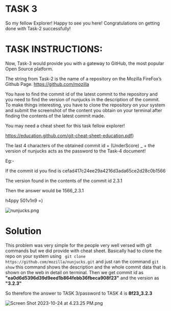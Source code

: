 # TASK 3

So my fellow Explorer! Happy to see you here! Congratulations on getting done with Task-2 successfully!

# TASK INSTRUCTIONS:

Now, Task-3 would provide you with a gateway to GitHub, the most popular Open Source platform.

The string from Task-2 is the name of a repository on the Mozilla FireFox’s Github Page. https://github.com/mozilla

You have to find the commit id of the latest commit to the repository and you need to find the version of nunjucks in the description of the commit. To make things interesting, you have to clone the repository on your system and submit the screenshot of the content you obtain on your terminal after finding the contents of the latest commit made.

You may need a cheat sheet for this task fellow explorer!

https://education.github.com/git-cheat-sheet-education.pdf)

The last 4 characters of the obtained commit id + (UnderScore) _ + the version of nunjucks acts as the password to the Task-4 document! 

Eg:-

If the commit id you find is cefad417c24ee29a4216d3ada65ce2d28c0b1566

The version found in the contents of the commit id 2.3.1

Then the answer would be 1566_2.3.1

h4ppy 501v1n9 =)

![nunjucks.png](:)

# Solution
This problem was very simple for the people very well versed with git commands but we did provide with cheat sheet. Basically had to clone the repo on your system using ``` git clone https://github.com/mozilla/nunjucks.git```  and just ran the command ``` git show ```  this command shows the description and the whole commit data that is shown on the web in detail on terminal. Then we get commit id as **"ea0d6d5396d39d9eed1b864febb36fbeca908f23"** and the version as **"3.2.3"**

So therefore the answer to TASK 3/password to TASK 4 is **8f23_3.2.3**



![Screen Shot 2023-10-24 at 4.23.25 PM.png](:[/eda63cf651e349f4a343fbdfdad73205](https://github.com/Mrpai2318/OSCH-23-Solutions/blob/main/Stage-1/_resources/TASK3.png)https://github.com/Mrpai2318/OSCH-23-Solutions/blob/main/Stage-1/_resources/TASK3.png)

